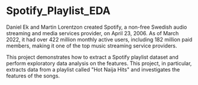 # Spotify_Playlist_EDA
Daniel Ek and Martin Lorentzon created Spotify, a non-free Swedish audio streaming and media services provider, on April 23, 2006. As of March 2022, it had over 422 million monthly active users, including 182 million paid members, making it one of the top music streaming service providers.

This project demonstrates how to extract a Spotify playlist dataset and perform exploratory data analysis on the features. This project, in particular, extracts data from a playlist called "Hot Naija Hits" and investigates the features of the songs.
